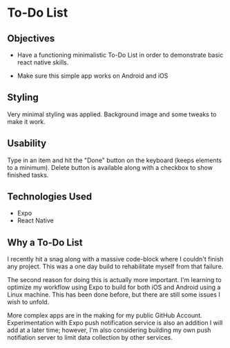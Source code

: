 # To-Do List

## Objectives

-   Have a functioning minimalistic To-Do List in order to demonstrate basic react native skills.

-   Make sure this simple app works on Android and iOS

## Styling

Very minimal styling was applied. Background image and some tweaks to make it work.

## Usability

Type in an item and hit the "Done" button on the keyboard (keeps elements to a minimum). Delete button is available along with a checkbox to show finished tasks.

## Technologies Used

-   Expo
-   React Native

## Why a To-Do List

I recently hit a snag along with a massive code-block where I couldn't finish any project. This was a one day build to rehabilitate myself from that failure.

The second reason for doing this is actually more important. I'm learning to optimize my workflow using Expo to build for both iOS and Android using a Linux machine. This has been done before, but there are still some issues I wish to unfold.

More complex apps are in the making for my public GitHub Account. Experimentation with Expo push notification service is also an addition I will add at a later time; however, I'm also considering building my own push notifiation server to limit data collection by other services.
